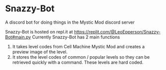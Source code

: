 # Snazzy-Bot
A discord bot for doing things in the Mystic Mod discord server

Snazzy-Bot is hosted on repl.it at https://replit.com/@LeoEpperson/Snazzy-Bot#main.py
Currently Snazzy-Bot has 2 main functions

1. It takes level codes from Cell Machine Mystic Mod and creates a preview image of the level.
2. It stores the level codes of common / popular levels so they can be retrieved quickly with a command. These levels are hard coded.
